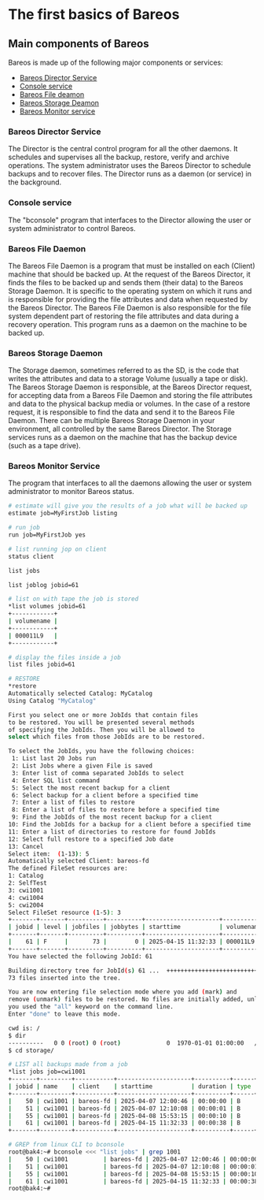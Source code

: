 # The first basics of Bareos

## Main components of Bareos
Bareos is made up of the following major components or services: 
- [Bareos Director Service](#Bareos-Director-Service)
- [Console service](#Console-service)
- [Bareos File deamon](#Bareos-File-Daemon)
- [Bareos Storage Deamon](#Bareos-Storage-Daemon)
- [Bareos Monitor service](#Bareos-Monitor-Service)

### Bareos Director Service
The Director is the central control program for all the other daemons. It schedules and supervises all the backup, restore, verify and archive operations. The system administrator uses the Bareos Director to schedule backups and to recover files. The Director runs as a daemon (or service) in the background.

### Console service
The "bconsole" program that interfaces to the Director allowing the user or system administrator to control Bareos.

### Bareos File Daemon
The Bareos File Daemon is a program that must be installed on each (Client) machine that should be backed up. At the request of the Bareos Director, it finds the files to be backed up and sends them (their data) to the Bareos Storage Daemon.
It is specific to the operating system on which it runs and is responsible for providing the file attributes and data when requested by the Bareos Director.
The Bareos File Daemon is also responsible for the file system dependent part of restoring the file attributes and data during a recovery operation. This program runs as a daemon on the machine to be backed up.

### Bareos Storage Daemon
The Storage daemon, sometimes referred to as the SD, is the code that writes the attributes and data to a storage Volume (usually a tape or disk). The Bareos Storage Daemon is responsible, at the Bareos Director request, for accepting data from a Bareos File Daemon and storing the file attributes and data to the physical backup media or volumes. In the case of a restore request, it is responsible to find the data and send it to the Bareos File Daemon.
There can be multiple Bareos Storage Daemon in your environment, all controlled by the same Bareos Director.
The Storage services runs as a daemon on the machine that has the backup device (such as a tape drive).


### Bareos Monitor Service
The program that interfaces to all the daemons allowing the user or system administrator to monitor Bareos status.

```bash
# estimate will give you the results of a job what will be backed up
estimate job=MyFirstJob listing
```

```bash
# run job
run job=MyFirstJob yes
```

```bash
# list running jop on client
status client
```

```bash
list jobs
```

```bash
list joblog jobid=61
```

```bash
# list on with tape the job is stored
*list volumes jobid=61
+------------+
| volumename |
+------------+
| 000011L9   |
+------------+
```

```bash
# display the files inside a job
list files jobid=61
```


```bash
# RESTORE
*restore 
Automatically selected Catalog: MyCatalog
Using Catalog "MyCatalog"

First you select one or more JobIds that contain files
to be restored. You will be presented several methods
of specifying the JobIds. Then you will be allowed to
select which files from those JobIds are to be restored.

To select the JobIds, you have the following choices:
 1: List last 20 Jobs run
 2: List Jobs where a given File is saved
 3: Enter list of comma separated JobIds to select
 4: Enter SQL list command
 5: Select the most recent backup for a client
 6: Select backup for a client before a specified time
 7: Enter a list of files to restore
 8: Enter a list of files to restore before a specified time
 9: Find the JobIds of the most recent backup for a client
10: Find the JobIds for a backup for a client before a specified time
11: Enter a list of directories to restore for found JobIds
12: Select full restore to a specified Job date
13: Cancel
Select item:  (1-13): 5
Automatically selected Client: bareos-fd
The defined FileSet resources are:
1: Catalog
2: SelfTest
3: cwi1001
4: cwi1004
5: cwi2004
Select FileSet resource (1-5): 3
+-------+-------+----------+----------+---------------------+------------+
| jobid | level | jobfiles | jobbytes | starttime           | volumename |
+-------+-------+----------+----------+---------------------+------------+
|    61 | F     |       73 |        0 | 2025-04-15 11:32:33 | 000011L9   |
+-------+-------+----------+----------+---------------------+------------+
You have selected the following JobId: 61

Building directory tree for JobId(s) 61 ...  ++++++++++++++++++++++++++++++++++++
73 files inserted into the tree.

You are now entering file selection mode where you add (mark) and
remove (unmark) files to be restored. No files are initially added, unless
you used the "all" keyword on the command line.
Enter "done" to leave this mode.

cwd is: /
$ dir
----------   0 0 (root) 0 (root)             0  1970-01-01 01:00:00   /storage/
$ cd storage/ 

```


```bash
# LIST all backups made from a job
*list jobs job=cwi1001 
+-------+---------+-----------+---------------------+----------+------+-------+----------+------------+-----------+
| jobid | name    | client    | starttime           | duration | type | level | jobfiles | jobbytes   | jobstatus |
+-------+---------+-----------+---------------------+----------+------+-------+----------+------------+-----------+
|    50 | cwi1001 | bareos-fd | 2025-04-07 12:00:46 | 00:00:00 | B    | F     |      338 | 36,351,640 | T         |
|    51 | cwi1001 | bareos-fd | 2025-04-07 12:10:08 | 00:00:01 | B    | F     |      338 | 36,351,640 | T         |
|    55 | cwi1001 | bareos-fd | 2025-04-08 15:53:15 | 00:00:10 | B    | F     |       73 |          0 | T         |
|    61 | cwi1001 | bareos-fd | 2025-04-15 11:32:33 | 00:00:38 | B    | F     |       73 |          0 | T         |
+-------+---------+-----------+---------------------+----------+------+-------+----------+------------+-----------+
```
```bash
# GREP from linux CLI to bconsole
root@bak4:~# bconsole <<< "list jobs" | grep 1001
|    50 | cwi1001          | bareos-fd | 2025-04-07 12:00:46 | 00:00:00 | B    | F     |      338 | 36,351,640 | T         |
|    51 | cwi1001          | bareos-fd | 2025-04-07 12:10:08 | 00:00:01 | B    | F     |      338 | 36,351,640 | T         |
|    55 | cwi1001          | bareos-fd | 2025-04-08 15:53:15 | 00:00:10 | B    | F     |       73 |          0 | T         |
|    61 | cwi1001          | bareos-fd | 2025-04-15 11:32:33 | 00:00:38 | B    | F     |       73 |          0 | T         |
root@bak4:~# 
```

